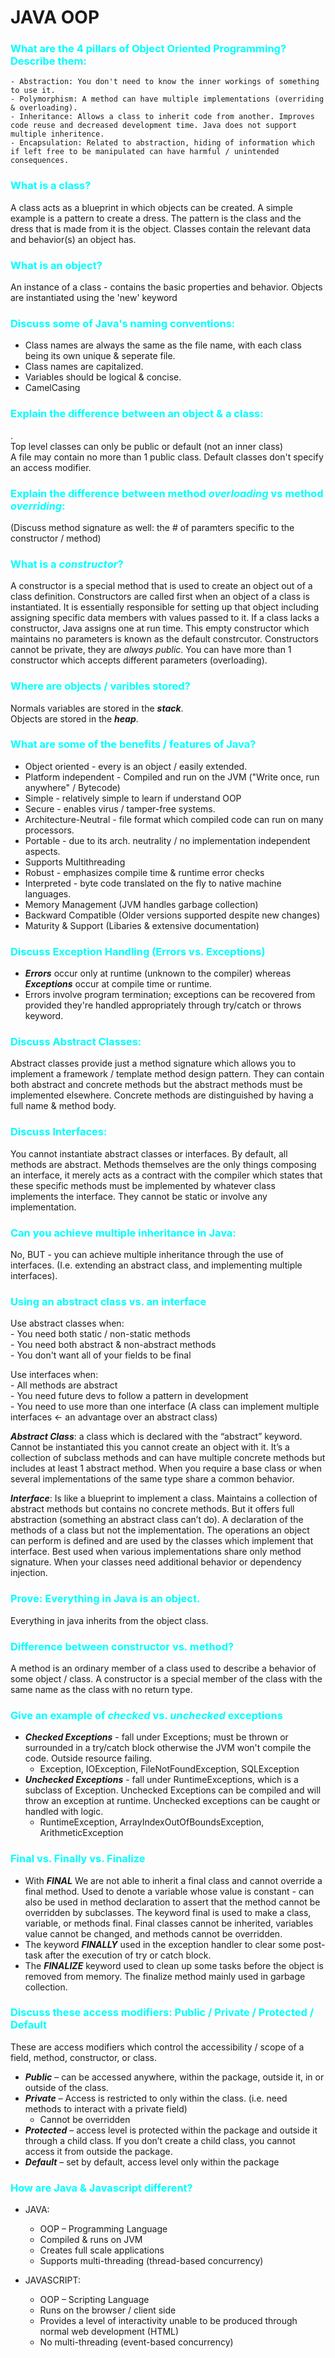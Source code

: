 # JAVA OOP
### <span style="color: aqua">What are the 4 pillars of Object Oriented Programming? Describe them:</span>
    - Abstraction: You don't need to know the inner workings of something to use it.  
    - Polymorphism: A method can have multiple implementations (overriding & overloading).  
    - Inheritance: Allows a class to inherit code from another. Improves code reuse and decreased development time. Java does not support multiple inheritence.  
    - Encapsulation: Related to abstraction, hiding of information which if left free to be manipulated can have harmful / unintended consequences.  

### <span style="color: aqua">What is a class?</span>
A class acts as a blueprint in which objects can be created. A simple example is a pattern to create a dress. The pattern is the class and the dress that is made from it is the object. Classes contain the relevant data and behavior(s) an object has.

### <span style="color: aqua">What is an object?</span>
An instance of a class - contains the basic properties and behavior. Objects are instantiated using the 'new' keyword

### <span style="color: aqua">Discuss some of Java's naming conventions:</span>
- Class names are always the same as the file name, with each class being its own unique & seperate file.
- Class names are capitalized.
- Variables should be logical & concise. 
- CamelCasing  


### <span style="color: aqua">Explain the difference between an object & a class:</span>
.  
Top level classes can only be public or default (not an inner class)  
A file may contain no more than 1 public class. Default classes don't specify an access modifier.  
  
### <span style="color: aqua">Explain the difference between method _overloading_ vs method _overriding_:</span>
(Discuss method signature as well: the # of paramters specific to the constructor / method)
  
### <span style="color: aqua">What is a ***constructor***?</span>
A constructor is a special method that is used to create an object out of a class definition. Constructors are called first when an object of a class is instantiated. It is essentially responsible for setting up that object including assigning specific data members with values passed to it. If a class lacks a constructor, Java assigns one at run time. This empty constructor which maintains no parameters is known as the default constrcutor. Constructors cannot be private, they are _always public_. You can have more than 1 constructor which accepts different parameters (overloading).

### <span style="color: aqua">Where are objects / varibles stored?</span>
Normals variables are stored in the ***stack***.  
Objects are stored in the ***heap***.  


### <span style="color: aqua">What are some of the benefits / features of Java?</span>
*	Object oriented - every is an object / easily extended.
*	Platform independent - Compiled and run on the JVM ("Write once, run anywhere" / Bytecode)
*	Simple - relatively simple to learn if understand OOP
*	Secure - enables virus / tamper-free systems.
*	Architecture-Neutral - file format which compiled code can run on many processors.
*	Portable - due to its arch. neutrality / no implementation independent aspects.
*	Supports Multithreading
*	Robust - emphasizes compile time & runtime error checks
*	Interpreted - byte code translated on the fly to native machine languages.
*   Memory Management (JVM handles garbage collection)
*   Backward Compatible (Older versions supported despite new changes)
*   Maturity & Support (Libaries & extensive documentation)

### <span style="color: aqua">Discuss Exception Handling (Errors vs. Exceptions)</span>
* ***Errors*** occur only at runtime (unknown to the compiler) whereas ***Exceptions*** occur at compile time or runtime.
* Errors involve program termination; exceptions can be recovered from provided they're handled appropriately through try/catch or throws keyword.


### <span style="color: aqua">Discuss Abstract Classes:</span>
Abstract classes provide just a method signature which allows you to implement a framework / template method design pattern. They can contain both abstract and concrete methods but the abstract methods must be implemented elsewhere. Concrete methods are distinguished by having a full name & method body.

### <span style="color: aqua">Discuss Interfaces:</span>
You cannot instantiate abstract classes or interfaces. By default, all methods are abstract. Methods themselves are the only things composing an interface, it merely acts as a contract with the compiler which states that these specific methods must be implemented by whatever class implements the interface. They cannot be static or involve any implementation.

### <span style="color: aqua">Can you achieve multiple inheritance in Java:</span>
No, BUT - you can achieve multiple inheritance through the use of interfaces. (I.e. extending an abstract class, and implementing multiple interfaces).

### <span style="color: aqua">Using an abstract class vs. an interface</span>
Use abstract classes when:  
    - You need both static / non-static methods  
    - You need both abstract & non-abstract methods  
    - You don't want all of your fields to be final

Use interfaces when:  
    - All methods are abstract  
    - You need future devs to follow a pattern in development  
    - You need to use more than one interface (A class can implement multiple interfaces <- an advantage over an abstract class)

***Abstract Class***: a class which is declared with the “abstract” keyword. Cannot be instantiated this you cannot create an object with it. It’s a collection of subclass methods and can have multiple concrete methods but includes at least 1 abstract method. When you require a base class or when several implementations of the same type share a common behavior.  

***Interface***: Is like a blueprint to implement a class. Maintains a collection of abstract methods but contains no concrete methods. But it offers full abstraction (something an abstract class can’t do). A declaration of the methods of a class but not the implementation. The operations an object can perform is defined and are used by the classes which implement that interface. Best used when various implementations share only method signature. When your classes need additional behavior or dependency injection.



### <span style="color: aqua">Prove: Everything in Java is an object.</span>
Everything in java inherits from the object class.

### <span style="color: aqua">Difference between constructor vs. method?</span>
A method is an ordinary member of a class used to describe a behavior of some object / class. A constructor is a special member of the class with the same name as the class with no return type.

### <span style="color: aqua">Give an example of ***checked*** vs. ***unchecked*** exceptions</span>
- ***Checked Exceptions*** - fall under Exceptions; must be thrown or surrounded in a try/catch block otherwise the JVM won't compile the code. Outside resource failing.
    - Exception, IOException, FileNotFoundException, SQLException    
- ***Unchecked Exceptions*** - fall under RuntimeExceptions, which is a subclass of Exception. Unchecked Exceptions can be compiled and will throw an exception at runtime. Unchecked exceptions can be caught or handled with logic.
    - RuntimeException, ArrayIndexOutOfBoundsException, ArithmeticException


### <span style="color: aqua">Final vs. Finally vs. Finalize</span>
* With ***FINAL*** We are not able to inherit a final class and cannot override a final method. Used to denote a variable whose value is constant - can also be used in method declaration to assert that the method cannot be overridden by subclasses. The keyword final is used to make a class, variable, or methods final. Final classes cannot be inherited, variables value cannot be changed, and methods cannot be overridden. 
* The keyword ***FINALLY*** used in the exception handler to clear some post-task after the execution of try or catch block. 
* The ***FINALIZE*** keyword used to clean up some tasks before the object is removed from memory. The finalize method mainly used in garbage collection.


### <span style="color: aqua">Discuss these access modifiers: Public / Private / Protected / Default</span>
These are access modifiers which control the accessibility / scope of a field, method, constructor, or class.
* ***Public*** – can be accessed anywhere, within the package, outside it, in or outside of the class.
* ***Private*** – Access is restricted to only within the class. (i.e. need methods to interact with a private field)
    * Cannot be overridden
* ***Protected*** – access level is protected within the package and outside it through a child class. If you don’t create a child class, you cannot access it from outside the package.
* ***Default*** – set by default, access level only within the package

### <span style="color: aqua">How are Java & Javascript different?</span>
* JAVA:
    * OOP – Programming Language
    * Compiled & runs on JVM
    * Creates full scale applications
    * Supports multi-threading (thread-based concurrency)

* JAVASCRIPT:
    * OOP – Scripting Language
    * Runs on the browser / client side
    * Provides a level of interactivity unable to be produced through normal web development (HTML)
    * No multi-threading (event-based concurrency)




### <span style="color: aqua"></span>